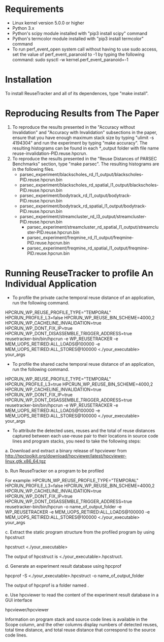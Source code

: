 Requirements
===============
- Linux kernel version 5.0.0 or higher
- Python 3.x
- Python's scipy module installed with "pip3 install scipy" command
- Python's termcolor module installed with "pip3 install termcolor" command
- To run perf_event_open system call without having to use sudo access,
set the value of perf_event_paranoid to -1 by typing the following command:
sudo sysctl -w kernel.perf_event_paranoid=-1

Installation
===============
To install ReuseTracker and all of its dependences, type "make install".

Reproducing Results from The Paper
===============
1. To reproduce the results presented in the "Accuracy without Invalidation" 
and "Accuracy with Invalidation" subsections in the paper, ensure that you have enough 
maximum stack size by typing "ulimit -s 4194304" and run the experiment by typing "make accuracy".
The resulting histograms can be found in each *_output folder with file name 
reuse-invalidation-PID.reuse.hpcrun.
2. To reproduce the results presented in the "Reuse Distances of PARSEC Benchmarks" 
section, type "make parsec".  The resulting histograms are in the following files.
	- parsec_experiment/blackscholes_rd_l1_output/blackscholes-PID.reuse.hpcrun.bin
	- parsec_experiment/blackscholes_rd_spatial_l1_output/blackscholes-PID.reuse.hpcrun.bin 
	- parsec_experiment/bodytrack_rd_l1_output/bodytrack-PID.reuse.hpcrun.bin
	- parsec_experiment/bodytrack_rd_spatial_l1_output/bodytrack-PID.reuse.hpcrun.bin
	- parsec_experiment/streamcluster_rd_l3_output/streamcluster-PID.reuse.hpcrun.bin
        - parsec_experiment/streamcluster_rd_spatial_l1_output/streamcluster-PID.reuse.hpcrun.bin 
        - parsec_experiment/freqmine_rd_l1_output/freqmine-PID.reuse.hpcrun.bin
        - parsec_experiment/freqmine_rd_spatial_l1_output/freqmine-PID.reuse.hpcrun.bin

Running ReuseTracker to profile An Individual Application 
===============
- To profile the private cache temporal reuse distance of an application, run the following command.

HPCRUN_WP_REUSE_PROFILE_TYPE="TEMPORAL" HPCRUN_PROFILE_L3=false HPCRUN_WP_REUSE_BIN_SCHEME=4000,2 HPCRUN_WP_CACHELINE_INVALIDATION=true HPCRUN_WP_DONT_FIX_IP=true HPCRUN_WP_DONT_DISASSEMBLE_TRIGGER_ADDRESS=true reusetracker-bin/bin/hpcrun -e WP_REUSETRACKER -e MEM_UOPS_RETIRED:ALL_LOADS@100000 -e MEM_UOPS_RETIRED:ALL_STORES@100000 <./your_executable> your_args

- To profile the shared cache temporal reuse distance of an application, run the following command.

HPCRUN_WP_REUSE_PROFILE_TYPE="TEMPORAL" HPCRUN_PROFILE_L3=true HPCRUN_WP_REUSE_BIN_SCHEME=4000,2 HPCRUN_WP_CACHELINE_INVALIDATION=true HPCRUN_WP_DONT_FIX_IP=true HPCRUN_WP_DONT_DISASSEMBLE_TRIGGER_ADDRESS=true reusetracker-bin/bin/hpcrun -e WP_REUSETRACKER -e MEM_UOPS_RETIRED:ALL_LOADS@100000 -e MEM_UOPS_RETIRED:ALL_STORES@100000 <./your_executable> your_args


- To attribute the detected uses, reuses and the total of reuse distances captured between each use-reuse pair to their locations in source code lines and program stacks,
you need to take the following steps:

a. Download and extract a binary release of hpcviewer from
http://hpctoolkit.org/download/hpcviewer/latest/hpcviewer-linux.gtk.x86_64.tgz

b. Run ReuseTracker on a program to be profiled

For example: HPCRUN_WP_REUSE_PROFILE_TYPE="TEMPORAL" HPCRUN_PROFILE_L3=false HPCRUN_WP_REUSE_BIN_SCHEME=4000,2 HPCRUN_WP_CACHELINE_INVALIDATION=true HPCRUN_WP_DONT_FIX_IP=true HPCRUN_WP_DONT_DISASSEMBLE_TRIGGER_ADDRESS=true reusetracker-bin/bin/hpcrun -o name_of_output_folder -e WP_REUSETRACKER -e MEM_UOPS_RETIRED:ALL_LOADS@100000 -e MEM_UOPS_RETIRED:ALL_STORES@100000 <./your_executable> your_args


c. Extract the static program structure from the profiled program by using hpcstruct

hpcstruct <./your_executable>

The output of hpcstruct is <./your_executable>.hpcstruct.

d. Generate an experiment result database using hpcprof

hpcprof -S <./your_executable>.hpcstruct -o <name of database> name_of_output_folder

The output of hpcprof is a folder named <name of database>.

e. Use hpcviewer to read the content of the experiment result database in a GUI interface

hpcviewer/hpcviewer <name of database>

Information on program stack and source code lines is available in the Scope column, and
the other columns display numbers of detected reuses, total time distance, and 
total reuse distance that correspond to the source code lines.
